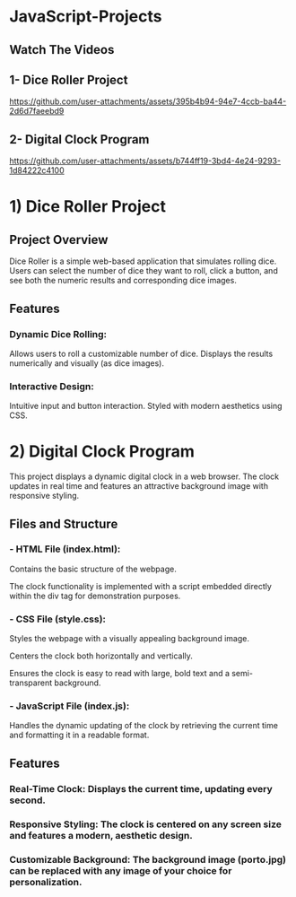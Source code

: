 # JavaScript-Projects

## Watch The Videos

## 1- Dice Roller Project 

https://github.com/user-attachments/assets/395b4b94-94e7-4ccb-ba44-2d6d7faeebd9

## 2- Digital Clock Program 

https://github.com/user-attachments/assets/b744ff19-3bd4-4e24-9293-1d84222c4100

# 1) Dice Roller Project 

## Project Overview
Dice Roller is a simple web-based application that simulates rolling dice. Users can select the number of dice they want to roll, click a button, and see both the numeric results and corresponding dice images.
## Features
### Dynamic Dice Rolling:

Allows users to roll a customizable number of dice.
Displays the results numerically and visually (as dice images).

### Interactive Design:

Intuitive input and button interaction.
Styled with modern aesthetics using CSS.


# 2) Digital Clock Program 

This project displays a dynamic digital clock in a web browser. The clock updates in real time and features an attractive background image with responsive styling.

## Files and Structure

### - HTML File (index.html):

Contains the basic structure of the webpage.

The clock functionality is implemented with a script embedded directly within the div tag for demonstration purposes.

### - CSS File (style.css):

Styles the webpage with a visually appealing background image.

Centers the clock both horizontally and vertically.

Ensures the clock is easy to read with large, bold text and a semi-transparent background.

### - JavaScript File (index.js):

Handles the dynamic updating of the clock by retrieving the current time and formatting it in a readable format.

## Features

### Real-Time Clock: Displays the current time, updating every second.

### Responsive Styling: The clock is centered on any screen size and features a modern, aesthetic design.

### Customizable Background: The background image (porto.jpg) can be replaced with any image of your choice for personalization.

